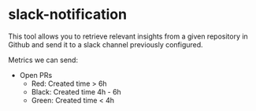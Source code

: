 # slack-notification

This tool allows you to retrieve relevant insights from a 
given repository in Github and send it to a slack channel
previously configured.

Metrics we can send:
- Open PRs
    - Red: Created time > 6h
    - Black: Created time 4h - 6h
    - Green: Created time < 4h

